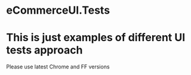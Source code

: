 # eCommerceUI.Tests
# This is just examples of different UI tests approach
Please use latest Chrome and FF versions
